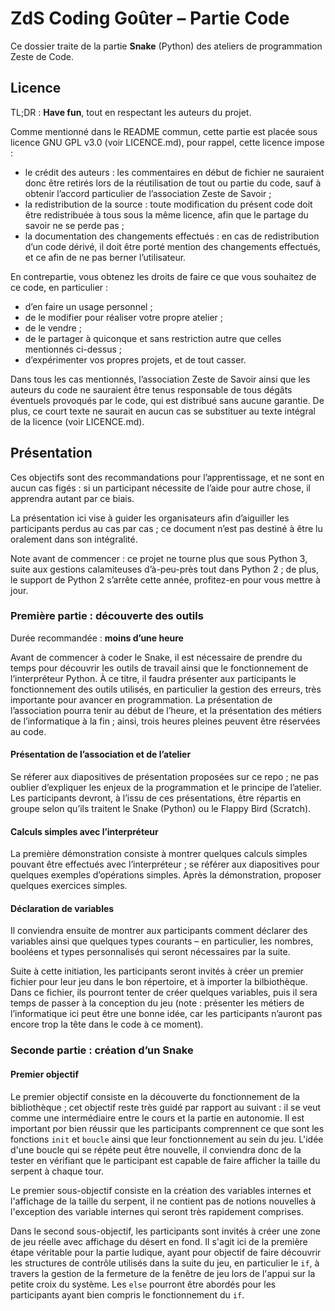 # ZdS Coding Goûter – Partie Code

Ce dossier traite de la partie **Snake** (Python) des ateliers de programmation Zeste de Code.

## Licence

TL;DR : **Have fun**, tout en respectant les auteurs du projet.

Comme mentionné dans le README commun, cette partie est placée sous licence GNU GPL v3.0 (voir LICENCE.md), pour rappel, cette licence impose :

- le crédit des auteurs : les commentaires en début de fichier ne sauraient donc être retirés lors de la réutilisation de tout ou partie du code, sauf à obtenir l’accord particulier de l’association Zeste de Savoir ;
- la redistribution de la source : toute modification du présent code doit être redistribuée à tous sous la même licence, afin que le partage du savoir ne se perde pas ;
- la documentation des changements effectués : en cas de redistribution d’un code dérivé, il doit être porté mention des changements effectués, et ce afin de ne pas berner l’utilisateur.

En contrepartie, vous obtenez les droits de faire ce que vous souhaitez de ce code, en particulier :

- d’en faire un usage personnel ;
- de le modifier pour réaliser votre propre atelier ;
- de le vendre ;
- de le partager à quiconque et sans restriction autre que celles mentionnés ci-dessus ;
- d’expérimenter vos propres projets, et de tout casser.

Dans tous les cas mentionnés, l’association Zeste de Savoir ainsi que les auteurs du code ne sauraient être tenus responsable de tous dégâts éventuels provoqués par le code, qui est distribué sans aucune garantie. De plus, ce court texte ne saurait en aucun cas se substituer au texte intégral de la licence (voir LICENCE.md).

## Présentation

Ces objectifs sont des recommandations pour l’apprentissage, et ne sont en aucun cas figés : si un participant nécessite de l’aide pour autre chose, il apprendra autant par ce biais.

La présentation ici vise à guider les organisateurs afin d’aiguiller les participants perdus au cas par cas ; ce document n’est pas destiné à être lu oralement dans son intégralité.

Note avant de commencer : ce projet ne tourne plus que sous Python 3, suite aux gestions calamiteuses d’à-peu-près tout dans Python 2 ; de plus, le support de Python 2 s’arrête cette année, profitez-en pour vous mettre à jour.

### Première partie : découverte des outils

Durée recommandée : **moins d’une heure**

Avant de commencer à coder le Snake, il est nécessaire de prendre du temps pour découvrir les outils de travail ainsi que le fonctionnement de l’interpréteur Python. À ce titre, il faudra présenter aux participants le fonctionnement des outils utilisés, en particulier la gestion des erreurs, très importante pour avancer en programmation. La présentation de l’association pourra tenir au début de l’heure, et la présentation des métiers de l’informatique à la fin ; ainsi, trois heures pleines peuvent être réservées au code.

#### Présentation de l’association et de l’atelier

Se réferer aux diapositives de présentation proposées sur ce repo ; ne pas oublier d’expliquer les enjeux de la programmation et le principe de l’atelier. Les participants devront, à l’issu de ces présentations, être répartis en groupe selon qu’ils traitent le Snake (Python) ou le Flappy Bird (Scratch).

#### Calculs simples avec l’interpréteur

La première démonstration consiste à montrer quelques calculs simples pouvant être effectués avec l’interpréteur ; se référer aux diapositives pour quelques exemples d’opérations simples. Après la démonstration, proposer quelques exercices simples.

#### Déclaration de variables

Il conviendra ensuite de montrer aux participants comment déclarer des variables ainsi que quelques types courants – en particulier, les nombres, booléens et types personnalisés qui seront nécessaires par la suite.

Suite à cette initiation, les participants seront invités à créer un premier fichier pour leur jeu dans le bon répertoire, et à importer la bilbiothèque. Dans ce fichier, ils pourront tenter de créer quelques variables, puis il sera temps de passer à la conception du jeu (note : présenter les métiers de l’informatique ici peut être une bonne idée, car les participants n’auront pas encore trop la tête dans le code à ce moment).

### Seconde partie : création d’un Snake

#### Premier objectif

Le premier objectif consiste en la découverte du fonctionnement de la bibliothèque ; cet objectif reste très guidé par rapport au suivant : il se veut comme une intermédiaire entre le cours et la partie en autonomie. Il est important por bien réussir que les participants comprennent ce que sont les fonctions `init` et `boucle` ainsi que leur fonctionnement au sein du jeu. L'idée d'une boucle qui se répéte peut être nouvelle, il conviendra donc de la tester en vérifiant que le participant est capable de faire afficher la taille du serpent à chaque tour.

Le premier sous-objectif consiste en la création des variables internes et l'affichage de la taille du serpent, il ne contient pas de notions nouvelles à l'exception des variable internes qui seront très rapidement comprises.

Dans le second sous-objectif, les participants sont invités à créer une zone de jeu réelle avec affichage du désert en fond. Il s'agit ici de la première étape véritable pour la partie ludique, ayant pour objectif de faire découvrir les structures de contrôle utilisés dans la suite du jeu, en particulier le `if`, à travers la gestion de la fermeture de la fenêtre de jeu lors de l'appui sur la petite croix du système. Les `else` pourront être abordés pour les participants ayant bien compris le fonctionnement du `if`.